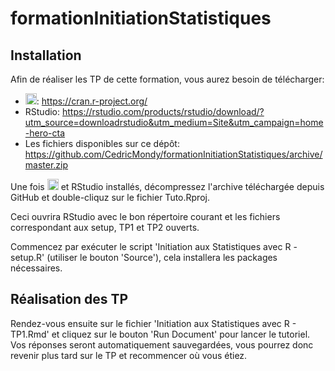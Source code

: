 # formationInitiationStatistiques

## Installation

Afin de réaliser les TP de cette formation, vous aurez besoin de télécharger:

- <img src='https://www.r-project.org/logo/Rlogo.png' alt='R' height='18px'>: https://cran.r-project.org/
- RStudio: https://rstudio.com/products/rstudio/download/?utm_source=downloadrstudio&utm_medium=Site&utm_campaign=home-hero-cta
- Les fichiers disponibles sur ce dépôt: https://github.com/CedricMondy/formationInitiationStatistiques/archive/master.zip

Une fois <img src='https://www.r-project.org/logo/Rlogo.png' alt='R' height='18px'> et RStudio installés, décompressez l'archive téléchargée depuis GitHub et double-cliquz sur le fichier Tuto.Rproj.

Ceci ouvrira RStudio avec le bon répertoire courant et les fichiers correspondant aux setup, TP1 et TP2 ouverts.

Commencez par exécuter le script 'Initiation aux Statistiques avec R - setup.R' (utiliser le bouton 'Source'), cela installera les packages nécessaires.

## Réalisation des TP

Rendez-vous ensuite sur le fichier 'Initiation aux Statistiques avec R - TP1.Rmd' et cliquez sur le bouton 'Run Document' pour lancer le tutoriel. Vos réponses seront automatiquement sauvegardées, vous pourrez donc revenir plus tard sur le TP et recommencer où vous étiez.
